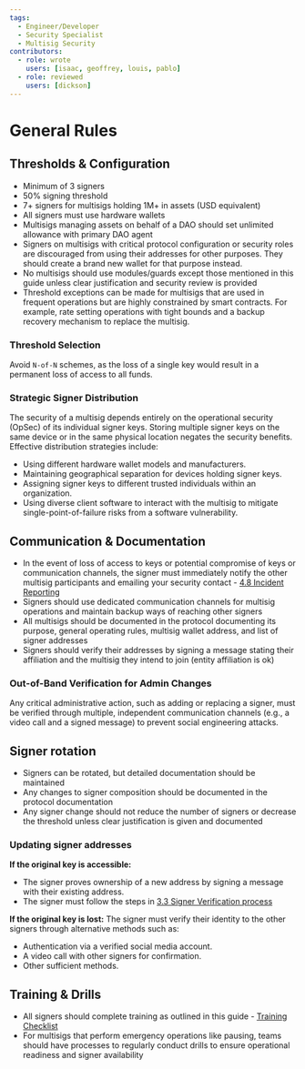 ```yaml
---
tags:
  - Engineer/Developer
  - Security Specialist
  - Multisig Security
contributors:
  - role: wrote
    users: [isaac, geoffrey, louis, pablo]
  - role: reviewed
    users: [dickson]
---
```


# General Rules

## Thresholds & Configuration

- Minimum of 3 signers
- 50% signing threshold
- 7+ signers for multisigs holding 1M+ in assets (USD equivalent)
- All signers must use hardware wallets
- Multisigs managing assets on behalf of a DAO should set unlimited allowance with primary DAO agent
- Signers on multisigs with critical protocol configuration or security roles are discouraged from using their addresses for other purposes. They should create a brand new wallet for that purpose instead.
- No multisigs should use modules/guards except those mentioned in this guide unless clear justification and security review is provided
- Threshold exceptions can be made for multisigs that are used in frequent operations but are highly constrained by smart contracts. For example, rate setting operations with tight bounds and a backup recovery mechanism to replace the multisig.

### Threshold Selection

Avoid `N-of-N` schemes, as the loss of a single key would result in a permanent loss of access to all funds.

### Strategic Signer Distribution

The security of a multisig depends entirely on the operational security (OpSec) of its individual signer keys. Storing multiple signer keys on the same device or in the same physical location negates the security benefits. Effective distribution strategies include:
- Using different hardware wallet models and manufacturers.
- Maintaining geographical separation for devices holding signer keys.
- Assigning signer keys to different trusted individuals within an organization.
- Using diverse client software to interact with the multisig to mitigate single-point-of-failure risks from a software vulnerability.

## Communication & Documentation

- In the event of loss of access to keys or potential compromise of keys or communication channels, the signer must immediately notify the other multisig participants and emailing your security contact - [4.8 Incident Reporting](./incident-reporting.md)
- Signers should use dedicated communication channels for multisig operations and maintain backup ways of reaching other signers
- All multisigs should be documented in the protocol documenting its purpose, general operating rules, multisig wallet address, and list of signer addresses
- Signers should verify their addresses by signing a message stating their affiliation and the multisig they intend to join (entity affiliation is ok)

### Out-of-Band Verification for Admin Changes

Any critical administrative action, such as adding or replacing a signer, must be verified through multiple, independent communication channels (e.g., a video call and a signed message) to prevent social engineering attacks.

## Signer rotation

- Signers can be rotated, but detailed documentation should be maintained
- Any changes to signer composition should be documented in the protocol documentation
- Any signer change should not reduce the number of signers or decrease the threshold unless clear justification is given and documented

### Updating signer addresses

**If the original key is accessible:**
- The signer proves ownership of a new address by signing a message with their existing address.
- The signer must follow the steps in [3.3 Signer Verification process](./registration-and-documentation.md#signer-verification-process)

**If the original key is lost:**
The signer must verify their identity to the other signers through alternative methods such as:
- Authentication via a verified social media account.
- A video call with other signers for confirmation.
- Other sufficient methods.

## Training & Drills

- All signers should complete training as outlined in this guide - [Training Checklist](./training-checklist.md)
- For multisigs that perform emergency operations like pausing, teams should have processes to regularly conduct drills to ensure operational readiness and signer availability